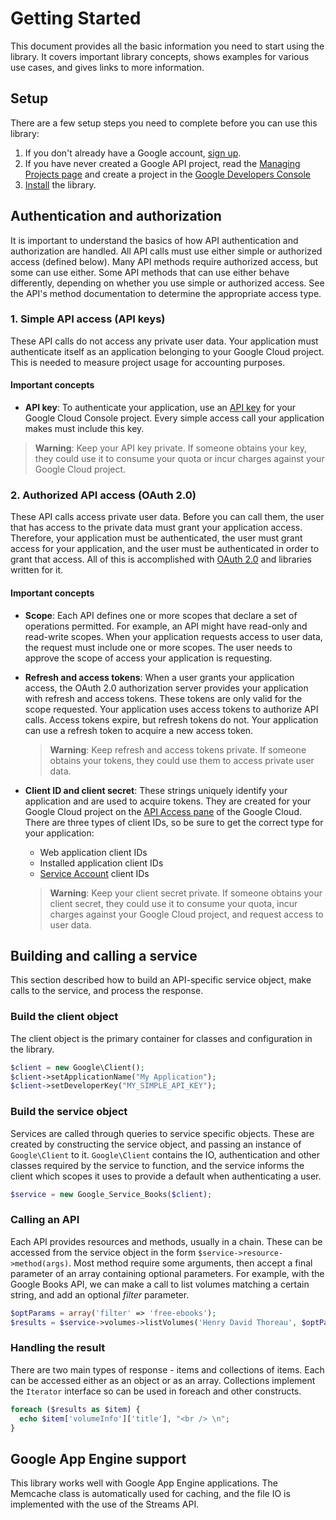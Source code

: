 # Getting Started

This document provides all the basic information you need to start using the library. It covers important library concepts, shows examples for various use cases, and gives links to more information.

## Setup

There are a few setup steps you need to complete before you can use this library:

1.  If you don't already have a Google account, [sign up](https://www.google.com/accounts).
2.  If you have never created a Google API project, read the [Managing Projects page](https://developers.google.com/console/help/#managingprojects) and create a project in the [Google Developers Console](https://console.developers.google.com/)
3.  [Install](install.md) the library.

## Authentication and authorization

It is important to understand the basics of how API authentication and authorization are handled. All API calls must use either simple or authorized access (defined below). Many API methods require authorized access, but some can use either. Some API methods that can use either behave differently, depending on whether you use simple or authorized access. See the API's method documentation to determine the appropriate access type.

### 1. Simple API access (API keys)

These API calls do not access any private user data. Your application must authenticate itself as an application belonging to your Google Cloud project. This is needed to measure project usage for accounting purposes.

#### Important concepts

*   **API key**: To authenticate your application, use an [API key](https://cloud.google.com/docs/authentication/api-keys) for your Google Cloud Console project. Every simple access call your application makes must include this key.

> **Warning**: Keep your API key private. If someone obtains your key, they could use it to consume your quota or incur charges against your Google Cloud project.


### 2. Authorized API access (OAuth 2.0)

These API calls access private user data. Before you can call them, the user that has access to the private data must grant your application access. Therefore, your application must be authenticated, the user must grant access for your application, and the user must be authenticated in order to grant that access. All of this is accomplished with [OAuth 2.0](https://developers.google.com/identity/protocols/OAuth2) and libraries written for it.

#### Important concepts

*   **Scope**: Each API defines one or more scopes that declare a set of operations permitted. For example, an API might have read-only and read-write scopes. When your application requests access to user data, the request must include one or more scopes. The user needs to approve the scope of access your application is requesting.
*   **Refresh and access tokens**: When a user grants your application access, the OAuth 2.0 authorization server provides your application with refresh and access tokens. These tokens are only valid for the scope requested. Your application uses access tokens to authorize API calls. Access tokens expire, but refresh tokens do not. Your application can use a refresh token to acquire a new access token.

    > **Warning**: Keep refresh and access tokens private. If someone obtains your tokens, they could use them to access private user data.

*   **Client ID and client secret**: These strings uniquely identify your application and are used to acquire tokens. They are created for your Google Cloud project on the [API Access pane](https://code.google.com/apis/console#:access) of the Google Cloud. There are three types of client IDs, so be sure to get the correct type for your application:

    *   Web application client IDs
    *   Installed application client IDs
    *   [Service Account](https://developers.google.com/identity/protocols/OAuth2ServiceAccount) client IDs

    > **Warning**: Keep your client secret private. If someone obtains your client secret, they could use it to consume your quota, incur charges against your Google Cloud project, and request access to user data.


## Building and calling a service

This section described how to build an API-specific service object, make calls to the service, and process the response.

### Build the client object

The client object is the primary container for classes and configuration in the library.

```php
$client = new Google\Client();
$client->setApplicationName("My Application");
$client->setDeveloperKey("MY_SIMPLE_API_KEY");
```

### Build the service object

Services are called through queries to service specific objects. These are created by constructing the service object, and passing an instance of `Google\Client` to it. `Google\Client` contains the IO, authentication and other classes required by the service to function, and the service informs the client which scopes it uses to provide a default when authenticating a user.

```php
$service = new Google_Service_Books($client);
```

### Calling an API

Each API provides resources and methods, usually in a chain. These can be accessed from the service object in the form `$service->resource->method(args)`. Most method require some arguments, then accept a final parameter of an array containing optional parameters. For example, with the Google Books API, we can make a call to list volumes matching a certain string, and add an optional _filter_ parameter.

```php
$optParams = array('filter' => 'free-ebooks');
$results = $service->volumes->listVolumes('Henry David Thoreau', $optParams);
```

### Handling the result

There are two main types of response - items and collections of items. Each can be accessed either as an object or as an array. Collections implement the `Iterator` interface so can be used in foreach and other constructs.

```php
foreach ($results as $item) {
  echo $item['volumeInfo']['title'], "<br /> \n";
}
```

## Google App Engine support

This library works well with Google App Engine applications. The Memcache class is automatically used for caching, and the file IO is implemented with the use of the Streams API.